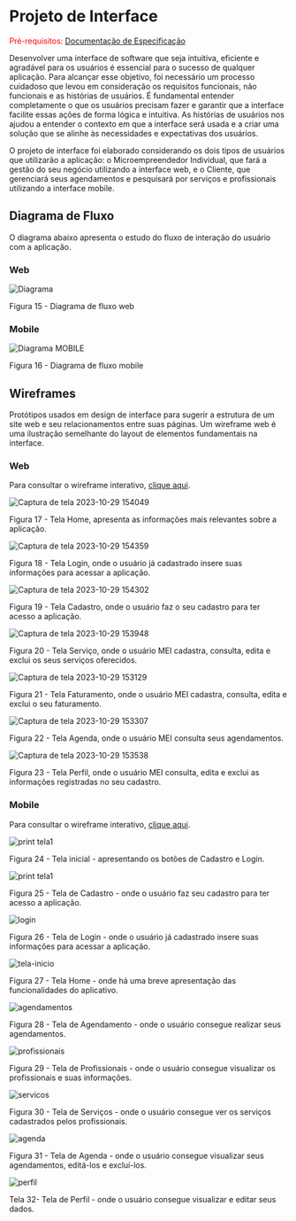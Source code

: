 
# Projeto de Interface

<span style="color:red">Pré-requisitos: <a href="https://github.com/ICEI-PUC-Minas-PMV-ADS/pmv-ads-2023-2-e4-proj-dad-t3-maisbeleza/blob/main/docs/02-Especifica%C3%A7%C3%A3o%20do%20Projeto.md"> Documentação de Especificação</a></span>

Desenvolver uma interface de software que seja intuitiva, eficiente e agradável para os usuários é essencial para o sucesso de qualquer aplicação. Para alcançar esse objetivo, foi necessário um processo cuidadoso que levou em consideração os requisitos funcionais, não funcionais e as histórias de usuários. É fundamental entender completamente o que os usuários precisam fazer e garantir que a interface facilite essas ações de forma lógica e intuitiva. As histórias de usuários nos ajudou a entender o contexto em que a interface será usada e a criar uma solução que se alinhe às necessidades e expectativas dos usuários.

O projeto de interface foi elaborado considerando os dois tipos de usuários que utilizarão a aplicação: o Microempreendedor Individual, que fará a gestão do seu negócio utilizando a interface web, e o Cliente, que gerenciará seus agendamentos e pesquisará por serviços e profissionais utilizando a interface mobile.

## Diagrama de Fluxo

O diagrama abaixo apresenta o estudo do fluxo de interação do usuário com a aplicação.

### Web

![Diagrama](https://github.com/ICEI-PUC-Minas-PMV-ADS/pmv-ads-2023-2-e4-proj-dad-t3-maisbeleza/assets/100447878/1b100106-dc30-4b08-83db-a6d1860a567a)

Figura 15 - Diagrama de fluxo web

### Mobile

![Diagrama MOBILE](https://github.com/ICEI-PUC-Minas-PMV-ADS/pmv-ads-2023-2-e4-proj-dad-t3-maisbeleza/assets/100447878/5d569476-0c98-46f6-ab55-e7aa11691dab)

Figura 16 - Diagrama de fluxo mobile

## Wireframes

Protótipos usados em design de interface para sugerir a estrutura de um site web e seu relacionamentos entre suas páginas. Um wireframe web é uma ilustração semelhante do layout de elementos fundamentais na interface.
 
### Web

Para consultar o wireframe interativo, <a href="https://marvelapp.com/prototype/c14f97f/screen/92853921">clique aqui</a>.


![Captura de tela 2023-10-29 154049](https://github.com/ICEI-PUC-Minas-PMV-ADS/pmv-ads-2023-2-e4-proj-dad-t3-maisbeleza/assets/81182674/c0fb6e58-76a0-452c-ab52-1c7c120f4ebb)


Figura 17 - Tela Home, apresenta as informações mais relevantes sobre a aplicação.

![Captura de tela 2023-10-29 154359](https://github.com/ICEI-PUC-Minas-PMV-ADS/pmv-ads-2023-2-e4-proj-dad-t3-maisbeleza/assets/81182674/fe89ef73-e233-4f04-b191-8ad211821508)


Figura 18 - Tela Login, onde o usuário já cadastrado insere suas informações para acessar a aplicação.


![Captura de tela 2023-10-29 154302](https://github.com/ICEI-PUC-Minas-PMV-ADS/pmv-ads-2023-2-e4-proj-dad-t3-maisbeleza/assets/81182674/7e0c8a22-64a0-4722-a751-97721b126eee)


Figura 19 - Tela Cadastro, onde o usuário faz o seu cadastro para ter acesso a aplicação.

![Captura de tela 2023-10-29 153948](https://github.com/ICEI-PUC-Minas-PMV-ADS/pmv-ads-2023-2-e4-proj-dad-t3-maisbeleza/assets/81182674/368d5644-6c37-4659-95b6-a7d0be1fe7f8)


Figura 20 - Tela Serviço, onde o usuário MEI cadastra, consulta, edita e exclui os seus serviços oferecidos.

![Captura de tela 2023-10-29 153129](https://github.com/ICEI-PUC-Minas-PMV-ADS/pmv-ads-2023-2-e4-proj-dad-t3-maisbeleza/assets/81182674/eb2c254a-bc3e-4b89-a0d6-40e9a0978f48)

Figura 21 - Tela Faturamento, onde o usuário MEI cadastra, consulta, edita e exclui o seu faturamento.


![Captura de tela 2023-10-29 153307](https://github.com/ICEI-PUC-Minas-PMV-ADS/pmv-ads-2023-2-e4-proj-dad-t3-maisbeleza/assets/81182674/cfc970b6-d3ab-4a64-bf4f-58682aaa42f3)


Figura 22 - Tela Agenda, onde o usuário MEI consulta seus agendamentos.


![Captura de tela 2023-10-29 153538](https://github.com/ICEI-PUC-Minas-PMV-ADS/pmv-ads-2023-2-e4-proj-dad-t3-maisbeleza/assets/81182674/9780612e-b617-4b8f-902e-962c0e8946bf)


Figura 23 - Tela Perfil, onde o usuário MEI consulta, edita e exclui as informações registradas no seu cadastro.


### Mobile

Para consultar o wireframe interativo, <a href="https://marvelapp.com/prototype/7b7871c/screen/93086705">clique aqui</a>.


![print tela1](https://github.com/ICEI-PUC-Minas-PMV-ADS/pmv-ads-2023-2-e4-proj-dad-t3-maisbeleza/assets/81182674/6188b21e-4617-4e3b-8f78-c80d992b0196)

Figura 24 - Tela inicial - apresentando os botões de Cadastro e Login.


![print tela1](https://github.com/ICEI-PUC-Minas-PMV-ADS/pmv-ads-2023-2-e4-proj-dad-t3-maisbeleza/assets/81182674/162c59f6-ad95-4653-9ecc-7dd71c6c8884)

Figura 25 - Tela de Cadastro - onde o usuário faz seu cadastro para ter acesso a aplicação.


![login](https://github.com/ICEI-PUC-Minas-PMV-ADS/pmv-ads-2023-2-e4-proj-dad-t3-maisbeleza/assets/81182674/dd2fd2fe-e51a-4d90-a12b-e0adee90f0c7)

Figura 26 - Tela de Login - onde o usuário já cadastrado insere suas informações para acessar a aplicação.


![tela-inicio](https://github.com/ICEI-PUC-Minas-PMV-ADS/pmv-ads-2023-2-e4-proj-dad-t3-maisbeleza/assets/81182674/4e6c92b9-94e7-42f7-928e-5cd62cd66421)

Figura 27 - Tela Home - onde há uma breve apresentação das funcionalidades do aplicativo.


![agendamentos](https://github.com/ICEI-PUC-Minas-PMV-ADS/pmv-ads-2023-2-e4-proj-dad-t3-maisbeleza/assets/81182674/a4b4f01d-2c75-4333-a71c-6bef8133c08f)

Figura 28 - Tela de Agendamento - onde o usuário consegue realizar seus agendamentos.


![profissionais](https://github.com/ICEI-PUC-Minas-PMV-ADS/pmv-ads-2023-2-e4-proj-dad-t3-maisbeleza/assets/81182674/90627c73-9ce5-414c-bda6-04ad8e35e1ca)

Figura 29 - Tela de Profissionais - onde o usuário consegue visualizar os profissionais e suas informações.


![servicos](https://github.com/ICEI-PUC-Minas-PMV-ADS/pmv-ads-2023-2-e4-proj-dad-t3-maisbeleza/assets/81182674/66b19af7-05fe-4f6e-84c1-14c91f25a2dc)

Figura 30 - Tela de Serviços - onde o usuário consegue ver os serviços cadastrados pelos profissionais. 


![agenda](https://github.com/ICEI-PUC-Minas-PMV-ADS/pmv-ads-2023-2-e4-proj-dad-t3-maisbeleza/assets/81182674/8b3faa92-c370-4537-bef1-5578f7df388b)

Figura 31 - Tela de Agenda - onde o usuário consegue visualizar seus agendamentos, editá-los e excluí-los.


![perfil](https://github.com/ICEI-PUC-Minas-PMV-ADS/pmv-ads-2023-2-e4-proj-dad-t3-maisbeleza/assets/81182674/dfd82449-07aa-456b-8d1a-e0dcce40e244)

Tela 32- Tela de Perfil - onde o usuário consegue visualizar e editar seus dados.
